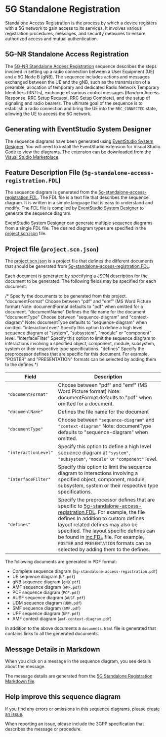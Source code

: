 # 5G Standalone Registration

Standalone Access Registration is the process by which a device registers with a 5G network to gain access to its services. It involves various registration procedures, messages, and security measures to ensure authorized access and mutual authentication.

## 5G-NR Standalone Access Registration
The [5G-NR  Standalone Access Registration](https://eventhelix.com/5g/standalone-access-registration/) sequence describes the steps involved in setting up a radio connection between a User Equipment (UE) and a 5G Node B (gNB). The sequence includes actions and messages exchanged between the UE and the gNB, such as the transmission of a preamble, allocation of temporary and dedicated Radio Network Temporary Identifiers (RNTIs), exchange of various control messages (Random Access Response, RRC Setup Request, RRC Setup Complete), and the setup of signaling and radio bearers. The ultimate goal of the sequence is to establish a radio connection and bring the UE into the `RRC_CONNECTED` state, allowing the UE to access the 5G network.

## Generating with EventStudio System Designer

The sequence diagrams have been generated using [EventStudio System Designer](https://www.eventhelix.com/EventStudio/). You will need to install the EventStudio extension for Visual Studio Code to view the diagrams. The extension can be downloaded from the [Visual Studio Marketplace](https://marketplace.visualstudio.com/items?itemName=EventHelix.EventStudio).

## Feature Description File (`5g-standalone-access-registration.FDL`)

The sequence diagram is generated from the [5g-standalone-access-registration.FDL](model/5g-standalone-access-registration.FDL). The FDL file is a text file that describes the sequence diagram. It is written in a simple language that is easy to understand and modify. The FDL file is compiled by [EventStudio System Designer](https://www.eventhelix.com/EventStudio/) to generate the sequence diagram.

EventStudio System Designer can generate multiple sequence diagrams from a single FDL file. The desired diagram types are specified in the [project.scn.json](project.scn.json) file.

## Project file (`project.scn.json`)

The [project.scn.json](project.scn.json) is a project file that defines the different documents that should be generated from [5g-standalone-access-registration.FDL](model/5g-standalone-access-registration.FDL).

Each document is generated by specifying a JSON description for the document to be generated. The following fields may be specified for each document:

  /* Specify the documents to be generated from this project.
  "documentFormat"                 Choose between "pdf" and "emf" (MS Word Picture format)
                                   Note: documentFormat defaults to "pdf" when omitted for a document.
  "documentName"                   Defines the file name for the document
  "documentType"                   Choose between "sequence-diagram" and "context-diagram"
                                   Note: documentType defaults to "sequence-diagram" when omitted.
  "interactionLevel"               Specify this option to define a high level sequence 
                                   diagram at "system", "subsystem", "module" or "component" level.
  "interfaceFilter"                Specify this option to limit the sequence diagram to interactions
                                   involving a specified object, component, module, subsystem, system or
                                   their respective type specifications.
  "defines"                        Specify the preprocessor defines that are specific for this document.
                                   For example, "POSTER" and "PRESENTATION" formats can be selected
                                   by adding them to the defines.*/

| Field | Description |
| --- | --- |
| `"documentFormat"` | Choose between "pdf" and "emf" (MS Word Picture format) Note: documentFormat defaults to "pdf" when omitted for a document. |
| `"documentName"` | Defines the file name for the document |
| `"documentType"` | Choose between `"sequence-diagram"` and `"context-diagram"` Note: documentType defaults to "sequence-diagram" when omitted. |
| `"interactionLevel"` | Specify this option to define a high level sequence diagram at `"system"`, `"subsystem"`, `"module"` or `"component"` level. |
| `"interfaceFilter"` | Specify this option to limit the sequence diagram to interactions involving a specified object, component, module, subsystem, system or their respective type specifications. |
| `"defines"` | Specify the preprocessor defines that are specific to [5g-standalone-access-registration.FDL](model/5g-standalone-access-registration.FDL). For example, the file defines In addition to custom defines layout related defines may also be specified. The layout specific defines can be found in [inc.FDL](include/inc.FDL) file. For example, `POSTER` and `PRESENTATION` formats can be selected by adding them to the defines. |

The following documents are generated in PDF format:

* Complete sequence diagram (`5g-standalone-access-registration.pdf`)
* UE sequence diagram (`UE.pdf`)
* gNB sequence diagram (`gNB.pdf`)
* AMF sequence diagram (`AMF.pdf`)
* PCF sequence diagram (`PCF.pdf`)
* AUSF sequence diagram (`AUSF.pdf`)
* UDM sequence diagram (`UDM.pdf`)
* SMF sequence diagram (`SMF.pdf`)
* UPF sequence diagram (`UPF.pdf`)
* AMF context diagram (`amf-context-diagram.pdf`)

In addition to the above documents a `documents.html` file is generated that contains links to all the generated documents.



## Message Details in Markdown

When you click on a message in the sequence diagram, you see details about the message.

The message details are generated from the [5G Standalone Registration Markdown file](message-details/5g-standalone-access-registration.md).

## Help improve this sequence diagram

If you find any errors or omissions in this sequence diagrams, please [create an issue](https://github.com/eventhelix/5g-nr-standalone/issues).

When reporting an issue, please include the 3GPP specification that describes the message or procedure.






